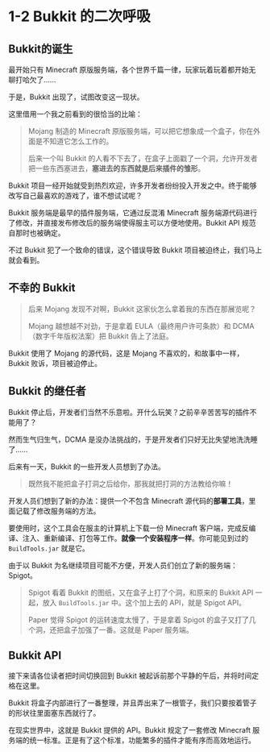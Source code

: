 # 1-2 Bukkit 的二次呼吸

## Bukkit的诞生

最开始只有 Minecraft 原版服务端，各个世界千篇一律，玩家玩着玩着都开始无聊打哈欠了……

于是，Bukkit 出现了，试图改变这一现状。

这里借用一个我之前看到的很恰当的比喻：

> Mojang 制造的 Minecraft 原版服务端，可以把它想象成一个盒子，你在外面是不知道它怎么工作的。
>
> 后来一个叫 Bukkit 的人看不下去了，在盒子上面戳了一个洞，允许开发者把一些东西塞进去，**塞进去的东西就是后来插件的雏形**。

Bukkit 项目一经开始就受到热烈欢迎，许多开发者纷纷投入开发之中。终于能够改写自己最喜欢的游戏了，谁不想试试呢？

Bukkit 服务端是最早的插件服务端，它通过反混淆 Minecraft 服务端源代码进行了修改，并直接发布修改后的服务端使得服主可以方便地使用。Bukkit API 规范自那时也被确定。

不过 Bukkit 犯了一个致命的错误，这个错误导致 Bukkit 项目被迫终止，我们马上就会看到。

## 不幸的 Bukkit

> 后来 Mojang 发现不对啊，Bukkit 这家伙怎么拿着我的东西在那展览呢？
>
> Mojang 越想越不对劲，于是拿着 EULA（最终用户许可条款）和 DCMA（数字千年版权法案）把 Bukkit 告上了法庭。

Bukkit 使用了 Mojang 的源代码，这是 Mojang 不喜欢的，和故事中一样，Bukkit 败诉，项目被迫停止。

## Bukkit 的继任者

Bukkit 停止后，开发者们当然不乐意啦。开什么玩笑？之前辛辛苦苦写的插件不能用了？

然而生气归生气，DCMA 是没办法挑战的，于是开发者们只好无比失望地洗洗睡了……

后来有一天，Bukkit 的一些开发人员想到了办法。

> 既然我不能把盒子打洞之后给你，那我就把打洞的方法教给你嘛！

开发人员们想到了新的办法：提供一个不包含 Minecraft 源代码的**部署工具**，里面记载了修改服务端的方法。

要使用时，这个工具会在服主的计算机上下载一份 Minecraft 客户端，完成反编译、注入、重新编译、打包等工作。**就像一个安装程序一样**。你可能见到过的 `BuildTools.jar` 就是它。

由于以 Bukkit 为名继续项目可能不方便，开发人员们创立了新的服务端：Spigot。

> Spigot 看着 Bukkit 的图纸，又在盒子上打了个洞，和原来的 Bukkit API 一起，放入 `BuildTools.jar` 中。这个加上去的 API，就是 Spigot API。
>
> Paper 觉得 Spigot 的运转速度太慢了，于是拿着 Spigot 的盒子又打了几个洞，还把盒子加强了一番。这就是 Paper 服务端。 

## Bukkit API

接下来请各位读者把时间切换回到 Bukkit 被起诉前那个平静的午后，并将时间定格在这里。

Bukkit 将盒子内部进行了一番整理，并且弄出来了一根管子，我们只要按着管子的形状往里面塞东西就行了。

在现实世界中，这就是 Bukkit 提供的 API。Bukkit 规定了一套修改 Minecraft 服务端的统一标准。正是有了这个标准，功能繁多的插件才能有序而高效地运行。